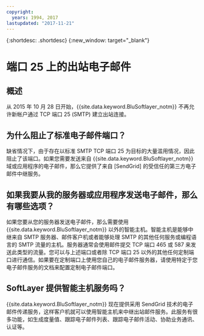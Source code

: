 ```yaml
---
copyright:
  years: 1994, 2017
lastupdated: "2017-11-21"
---
```


{:shortdesc: .shortdesc}
{:new_window: target="_blank"}

# 端口 25 上的出站电子邮件

## 概述

从 2015 年 10 月 28 日开始，{{site.data.keyword.BluSoftlayer_notm}} 不再允许新帐户通过 TCP 端口 25 (SMTP) 建立出站连接。

## 为什么阻止了标准电子邮件端口？

缺省情况下，由于存在以标准 SMTP TCP 端口 25 为目标的大量滥用情况，因此阻止了该端口。如果您需要发送来自 {{site.data.keyword.BluSoftlayer_notm}} 域或应用程序的电子邮件，那么它提供了来自 [SendGrid] 的受信任的第三方电子邮件中继服务。  

## 如果我要从我的服务器或应用程序发送电子邮件，那么有哪些选项？

如果您要从您的服务器发送电子邮件，那么需要使用 {{site.data.keyword.BluSoftlayer_notm}} 以外的智能主机。智能主机是能够中继来自 SMTP 服务器、邮件客户机或者能够处理 SMTP 的其他任何服务或编程语言的 SMTP 流量的主机。服务器通常会使用邮件提交 TCP 端口 465 或 587 来发送此类型的流量。您可以与上述端口或者除 TCP 端口 25 以外的其他任何定制端口进行通信。如果要在定制端口上使用您自己的电子邮件服务器，请使用特定于您电子邮件服务的文档来配置定制电子邮件端口。

## SoftLayer 提供智能主机服务吗？

{{site.data.keyword.BluSoftlayer_notm}} 现在提供采用 SendGrid 技术的电子邮件传递服务，这样客户机就可以使用智能主机来中继出站邮件服务。此服务有很多功能，如生成度量值、跟踪电子邮件列表、跟踪电子邮件活动、协助业务通讯、认证等。
